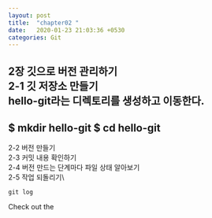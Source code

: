 ```yaml
---
layout: post
title:  "chapter02 "
date:   2020-01-23 21:03:36 +0530
categories: Git 
---
```

2장 깃으로 버전 관리하기\
2-1 깃 저장소 만들기\
hello-git라는 디렉토리를 생성하고 이동한다.
---
$ mkdir hello-git
$ cd hello-git
---

2-2 버전 만들기\
2-3 커밋 내용 확인하기\
2-4 버전 만드는 단계마다 파일 상태 알아보기\
2-5 작업 되돌리기\

```
git log
```

Check out the
